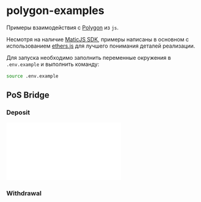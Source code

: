 # polygon-examples

Примеры взаимодействия с [Polygon](https://polygon.technology/) из `js`.

Несмотря на наличие [MaticJS SDK](https://wiki.polygon.technology/docs/develop/ethereum-polygon/matic-js/get-started), примеры написаны в основном с использованием [ethers.js](https://docs.ethers.org/v5/) для лучшего понимания деталей реализации.

Для запуска необходимо заполнить переменные окружения в `.env.example` и выполнить команду:
```sh
source .env.example
```

## PoS Bridge

### Deposit

![DepositDiagram](img/Deposit.pdf)

### Withdrawal
